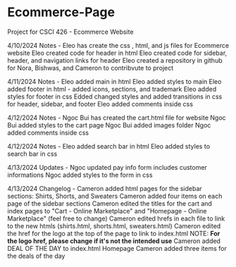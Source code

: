 # Ecommerce-Page
Project for CSCI 426 - Ecommerce Website


4/10/2024 Notes - 
Eleo has create the css , html, and js files for Ecommerce website
Eleo created code for header in html
Eleo created code for sidebar, header, and navigation links for header
Eleo created a repository in github for Nora, Bishwas, and Cameron to contribvute to project

4/11/2024 Notes - 
Eleo added main in html
Eleo added styles to main
Eleo added footer in html - added icons, sections, and trademark
Eleo added styles for footer in css
Edded changed styles and added transitions in css for header, sidebar, and footer
Eleo added comments inside css

4/12/2024 Notes -
Ngoc Bui has created the cart.html file for website
Ngoc Bui added styles to the cart page
Ngoc Bui added images folder 
Ngoc added comments inside css

4/12/2024 Notes - 
Eleo added search bar in html
Eleo added styles to search bar in css

4/13/2024 Updates -
Ngoc updated pay info form includes customer informations
Ngoc added styles to the form in css

4/13/2024 Changelog -
Cameron added html pages for the sidebar sections: Shirts, Shorts, and Sweaters
Cameron added four items on each page of the sidebar sections
Cameron edited the titles for the cart and index pages to "Cart - Online Marketplace" and "Homepage - Online Marketplace" 
	(feel free to change)
Cameron edited hrefs in each file to link to the new htmls (shirts.html, shorts.html, sweaters.html)
Cameron edited the href for the logo at the top of the page to link to index.html 
	NOTE: **For the logo href, please change if it's not the intended use**
Cameron added DEAL OF THE DAY to index.html Homepage
Cameron added three items for the deals of the day

